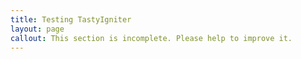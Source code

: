 ```yaml
---
title: Testing TastyIgniter
layout: page
callout: This section is incomplete. Please help to improve it.
---
```


